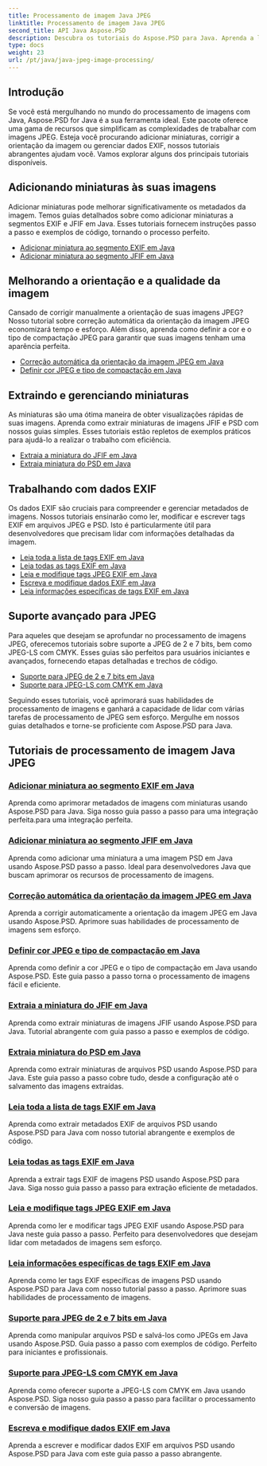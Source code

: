 ```yaml
---
title: Processamento de imagem Java JPEG
linktitle: Processamento de imagem Java JPEG
second_title: API Java Aspose.PSD
description: Descubra os tutoriais do Aspose.PSD para Java. Aprenda a lidar com processamento EXIF, JFIF, JPEG e muito mais com guias passo a passo e exemplos de código.
type: docs
weight: 23
url: /pt/java/java-jpeg-image-processing/
---
```


## Introdução

Se você está mergulhando no mundo do processamento de imagens com Java, Aspose.PSD for Java é a sua ferramenta ideal. Este pacote oferece uma gama de recursos que simplificam as complexidades de trabalhar com imagens JPEG. Esteja você procurando adicionar miniaturas, corrigir a orientação da imagem ou gerenciar dados EXIF, nossos tutoriais abrangentes ajudam você. Vamos explorar alguns dos principais tutoriais disponíveis.

## Adicionando miniaturas às suas imagens

Adicionar miniaturas pode melhorar significativamente os metadados da imagem. Temos guias detalhados sobre como adicionar miniaturas a segmentos EXIF e JFIF em Java. Esses tutoriais fornecem instruções passo a passo e exemplos de código, tornando o processo perfeito.

- [Adicionar miniatura ao segmento EXIF em Java](./add-thumbnail-to-exif-segment-java/)
- [Adicionar miniatura ao segmento JFIF em Java](./add-thumbnail-to-jfif-segment-java/)

## Melhorando a orientação e a qualidade da imagem

Cansado de corrigir manualmente a orientação de suas imagens JPEG? Nosso tutorial sobre correção automática da orientação da imagem JPEG economizará tempo e esforço. Além disso, aprenda como definir a cor e o tipo de compactação JPEG para garantir que suas imagens tenham uma aparência perfeita.

- [Correção automática da orientação da imagem JPEG em Java](./auto-correct-jpeg-image-orientation-java/)
- [Definir cor JPEG e tipo de compactação em Java](./set-jpeg-color-compression-type-java/)

## Extraindo e gerenciando miniaturas

As miniaturas são uma ótima maneira de obter visualizações rápidas de suas imagens. Aprenda como extrair miniaturas de imagens JFIF e PSD com nossos guias simples. Esses tutoriais estão repletos de exemplos práticos para ajudá-lo a realizar o trabalho com eficiência.

- [Extraia a miniatura do JFIF em Java](./extract-thumbnail-from-jfif-java/)
- [Extraia miniatura do PSD em Java](./extract-thumbnail-from-psd-java/)

## Trabalhando com dados EXIF

Os dados EXIF são cruciais para compreender e gerenciar metadados de imagens. Nossos tutoriais ensinarão como ler, modificar e escrever tags EXIF em arquivos JPEG e PSD. Isto é particularmente útil para desenvolvedores que precisam lidar com informações detalhadas da imagem.

- [Leia toda a lista de tags EXIF em Java](./read-all-exif-tag-list-java/)
- [Leia todas as tags EXIF em Java](./read-all-exif-tags-java/)
- [Leia e modifique tags JPEG EXIF em Java](./read-modify-jpeg-exif-tags-java/)
- [Escreva e modifique dados EXIF em Java](./write-modify-exif-data-java/)
- [Leia informações específicas de tags EXIF em Java](./read-specific-exif-tags-info-java/)

## Suporte avançado para JPEG

Para aqueles que desejam se aprofundar no processamento de imagens JPEG, oferecemos tutoriais sobre suporte a JPEG de 2 e 7 bits, bem como JPEG-LS com CMYK. Esses guias são perfeitos para usuários iniciantes e avançados, fornecendo etapas detalhadas e trechos de código.

- [Suporte para JPEG de 2 e 7 bits em Java](./support-2-7-bits-jpeg-java/)
- [Suporte para JPEG-LS com CMYK em Java](./support-jpeg-ls-cmyk-java/)

Seguindo esses tutoriais, você aprimorará suas habilidades de processamento de imagens e ganhará a capacidade de lidar com várias tarefas de processamento de JPEG sem esforço. Mergulhe em nossos guias detalhados e torne-se proficiente com Aspose.PSD para Java.
## Tutoriais de processamento de imagem Java JPEG
### [Adicionar miniatura ao segmento EXIF em Java](./add-thumbnail-to-exif-segment-java/)
Aprenda como aprimorar metadados de imagens com miniaturas usando Aspose.PSD para Java. Siga nosso guia passo a passo para uma integração perfeita.para uma integração perfeita.
### [Adicionar miniatura ao segmento JFIF em Java](./add-thumbnail-to-jfif-segment-java/)
Aprenda como adicionar uma miniatura a uma imagem PSD em Java usando Aspose.PSD passo a passo. Ideal para desenvolvedores Java que buscam aprimorar os recursos de processamento de imagens.
### [Correção automática da orientação da imagem JPEG em Java](./auto-correct-jpeg-image-orientation-java/)
Aprenda a corrigir automaticamente a orientação da imagem JPEG em Java usando Aspose.PSD. Aprimore suas habilidades de processamento de imagens sem esforço.
### [Definir cor JPEG e tipo de compactação em Java](./set-jpeg-color-compression-type-java/)
Aprenda como definir a cor JPEG e o tipo de compactação em Java usando Aspose.PSD. Este guia passo a passo torna o processamento de imagens fácil e eficiente.
### [Extraia a miniatura do JFIF em Java](./extract-thumbnail-from-jfif-java/)
Aprenda como extrair miniaturas de imagens JFIF usando Aspose.PSD para Java. Tutorial abrangente com guia passo a passo e exemplos de código.
### [Extraia miniatura do PSD em Java](./extract-thumbnail-from-psd-java/)
Aprenda como extrair miniaturas de arquivos PSD usando Aspose.PSD para Java. Este guia passo a passo cobre tudo, desde a configuração até o salvamento das imagens extraídas.
### [Leia toda a lista de tags EXIF em Java](./read-all-exif-tag-list-java/)
Aprenda como extrair metadados EXIF de arquivos PSD usando Aspose.PSD para Java com nosso tutorial abrangente e exemplos de código.
### [Leia todas as tags EXIF em Java](./read-all-exif-tags-java/)
Aprenda a extrair tags EXIF de imagens PSD usando Aspose.PSD para Java. Siga nosso guia passo a passo para extração eficiente de metadados.
### [Leia e modifique tags JPEG EXIF em Java](./read-modify-jpeg-exif-tags-java/)
Aprenda como ler e modificar tags JPEG EXIF usando Aspose.PSD para Java neste guia passo a passo. Perfeito para desenvolvedores que desejam lidar com metadados de imagens sem esforço.
### [Leia informações específicas de tags EXIF em Java](./read-specific-exif-tags-info-java/)
Aprenda como ler tags EXIF específicas de imagens PSD usando Aspose.PSD para Java com nosso tutorial passo a passo. Aprimore suas habilidades de processamento de imagens.
### [Suporte para JPEG de 2 e 7 bits em Java](./support-2-7-bits-jpeg-java/)
Aprenda como manipular arquivos PSD e salvá-los como JPEGs em Java usando Aspose.PSD. Guia passo a passo com exemplos de código. Perfeito para iniciantes e profissionais.
### [Suporte para JPEG-LS com CMYK em Java](./support-jpeg-ls-cmyk-java/)
Aprenda como oferecer suporte a JPEG-LS com CMYK em Java usando Aspose.PSD. Siga nosso guia passo a passo para facilitar o processamento e conversão de imagens.
### [Escreva e modifique dados EXIF em Java](./write-modify-exif-data-java/)
Aprenda a escrever e modificar dados EXIF em arquivos PSD usando Aspose.PSD para Java com este guia passo a passo abrangente.